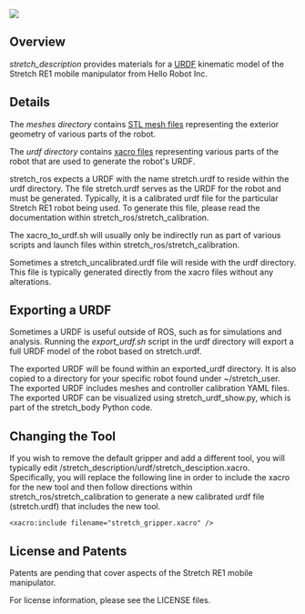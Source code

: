 ![](../images/HelloRobotLogoBar.png)

## Overview

*stretch_description* provides materials for a [URDF](http://wiki.ros.org/urdf) kinematic model of the Stretch RE1 mobile manipulator from Hello Robot Inc.

## Details

The *meshes directory* contains [STL mesh files](https://en.wikipedia.org/wiki/STL_(file_format)) representing the exterior geometry of various parts of the robot.

The *urdf directory* contains [xacro files](http://wiki.ros.org/xacro) representing various parts of the robot that are used to generate the robot's URDF.

stretch_ros expects a URDF with the name stretch.urdf to reside within the urdf directory. The file stretch.urdf serves as the URDF for the robot and must be generated. Typically, it is a calibrated urdf file for the particular Stretch RE1 robot being used. To generate this file, please read the documentation within stretch_ros/stretch_calibration.

The xacro_to_urdf.sh will usually only be indirectly run as part of various scripts and launch files within stretch_ros/stretch_calibration.

Sometimes a stretch_uncalibrated.urdf file will reside with the urdf directory. This file is typically generated directly from the xacro files without any alterations.

## Exporting a URDF

Sometimes a URDF is useful outside of ROS, such as for simulations and analysis. Running the *export_urdf.sh* script in the urdf directory will export a full URDF model of the robot based on stretch.urdf.

The exported URDF will be found within an exported_urdf directory. It is also copied to a directory for your specific robot found under ~/stretch_user. The exported URDF includes meshes and controller calibration YAML files. The exported URDF can be visualized using stretch_urdf_show.py, which is part of the stretch_body Python code.

## Changing the Tool

If you wish to remove the default gripper and add a different tool, you will typically edit /stretch_description/urdf/stretch_desciption.xacro. Specifically, you will replace the following line in order to include the xacro for the new tool and then follow directions within stretch_ros/stretch_calibration to generate a new calibrated urdf file (stretch.urdf) that includes the new tool.

`<xacro:include filename="stretch_gripper.xacro" />`

## License and Patents

Patents are pending that cover aspects of the Stretch RE1 mobile manipulator.

For license information, please see the LICENSE files.
